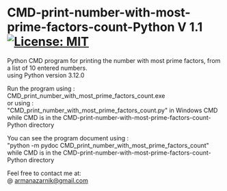 # CMD-print-number-with-most-prime-factors-count-Python V 1.1 [![License: MIT](https://img.shields.io/badge/License-MIT-yellow.svg)](https://opensource.org/licenses/MIT) 
Python CMD program for printing the number with most prime factors, from a list of 10 entered numbers.    
using Python version 3.12.0  
  
Run the program using :  
CMD_print_number_with_most_prime_factors_count.exe  
or using :  
"CMD_print_number_with_most_prime_factors_count.py" in Windows CMD  
while CMD is in the CMD-print-number-with-most-prime-factors-count-Python directory  

You can see the program document using :  
"python -m pydoc CMD_print_number_with_most_prime_factors_count"  
 while CMD is in the CMD-print-number-with-most-prime-factors-count-Python directory  
  
Feel free to contact me at:  
@ armanazarnik@gmail.com


